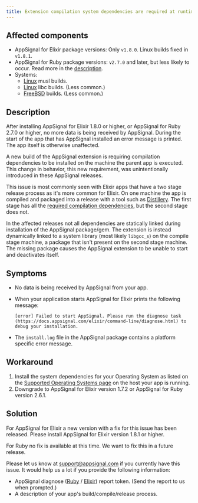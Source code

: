 ```yaml
---
title: Extension compilation system dependencies are required at runtime
---
```


## Affected components

- AppSignal for Elixir package versions: Only `v1.8.0`. Linux builds fixed in `v1.8.1`.
- AppSignal for Ruby package versions: `v2.7.0` and later, but less likely to occur. Read more in the [description](#description).
- Systems:
  - [Linux](/support/operating-systems.html#linux) musl builds.
  - [Linux](/support/operating-systems.html#linux) libc builds. (Less common.)
  - [FreeBSD](/support/operating-systems.html#freebsd) builds. (Less common.)

## Description

After installing AppSignal for Elixir 1.8.0 or higher, or AppSignal for Ruby 2.7.0 or higher, no more data is being received by AppSignal. During the start of the app that has AppSignal installed an error message is printed. The app itself is otherwise unaffected.

A new build of the AppSignal extension is requiring compilation dependencies to be installed on the machine the parent app is executed. This change in behavior, this new requirement, was unintentionally introduced in these AppSignal releases.

This issue is most commonly seen with Elixir apps that have a two stage release process as it's more common for Elixir. On one machine the app is compiled and packaged into a release with a tool such as [Distillery](https://github.com/bitwalker/distillery). The first stage has all the [required compilation dependencies](/support/operating-systems.html), but the second stage does not.

In the affected releases not all dependencies are statically linked during installation of the AppSignal package/gem. The extension is instead dynamically linked to a system library (most likely `libgcc_s`) on the compile stage machine, a package that isn't present on the second stage machine. The missing package causes the AppSignal extension to be unable to start and deactivates itself.

## Symptoms

- No data is being received by AppSignal from your app.
- When your application starts AppSignal for Elixir prints the following message:

    ```
    [error] Failed to start AppSignal. Please run the diagnose task (https://docs.appsignal.com/elixir/command-line/diagnose.html) to debug your installation.
    ```
- The `install.log` file in the AppSignal package contains a platform specific error message.

## Workaround

1. Install the system dependencies for your Operating System as listed on the [Supported Operating Systems page](/support/operating-systems.html) on the host your app is running.
2. Downgrade to AppSignal for Elixir version 1.7.2 or AppSignal for Ruby version 2.6.1.

## Solution

For AppSignal for Elixir a new version with a fix for this issue has been released. Please install AppSignal for Elixir version 1.8.1 or higher.

For Ruby no fix is available at this time. We want to fix this in a future release.

Please let us know at support@appsignal.com if you currently have this issue. It would help us a lot if you provide the following information:

- AppSignal diagnose ([Ruby](/ruby/command-line/diagnose.html) / [Elixir](/elixir/command-line/diagnose.html)) report token. (Send the report to us when prompted.)
- A description of your app's build/compile/release process.

